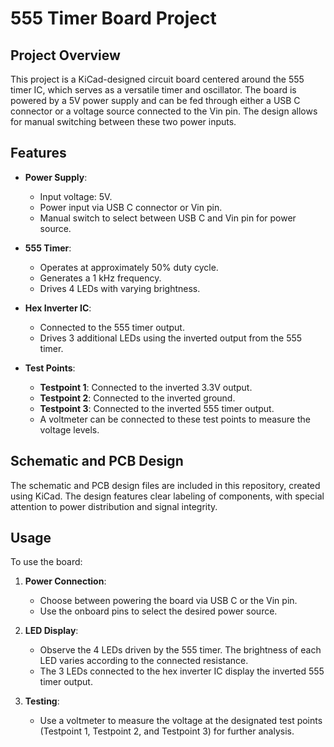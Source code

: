 # 555 Timer Board Project

## Project Overview

This project is a KiCad-designed circuit board centered around the 555 timer IC, which serves as a versatile timer and oscillator. The board is powered by a 5V power supply and can be fed through either a USB C connector or a voltage source connected to the Vin pin. The design allows for manual switching between these two power inputs.

## Features

- **Power Supply**:
  - Input voltage: 5V.
  - Power input via USB C connector or Vin pin.
  - Manual switch to select between USB C and Vin pin for power source.

- **555 Timer**:
  - Operates at approximately 50% duty cycle.
  - Generates a 1 kHz frequency.
  - Drives 4 LEDs with varying brightness.

- **Hex Inverter IC**:
  - Connected to the 555 timer output.
  - Drives 3 additional LEDs using the inverted output from the 555 timer.

- **Test Points**:
  - **Testpoint 1**: Connected to the inverted 3.3V output.
  - **Testpoint 2**: Connected to the inverted ground.
  - **Testpoint 3**: Connected to the inverted 555 timer output.
  - A voltmeter can be connected to these test points to measure the voltage levels.

## Schematic and PCB Design

The schematic and PCB design files are included in this repository, created using KiCad. The design features clear labeling of components, with special attention to power distribution and signal integrity.

## Usage

To use the board:
1. **Power Connection**:
   - Choose between powering the board via USB C or the Vin pin.
   - Use the onboard pins to select the desired power source.
   
2. **LED Display**:
   - Observe the 4 LEDs driven by the 555 timer. The brightness of each LED varies according to the connected resistance.
   - The 3 LEDs connected to the hex inverter IC display the inverted 555 timer output.

3. **Testing**:
   - Use a voltmeter to measure the voltage at the designated test points (Testpoint 1, Testpoint 2, and Testpoint 3) for further analysis.
